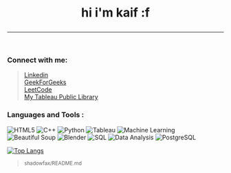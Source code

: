 

# <p align="center" > hi i'm kaif :f </p>
<hr>
<br>

### Connect with me:
> <a href="https://www.linkedin.com/in/kaifx/?originalSubdomain=in"> Linkedin </a> <br>
> <a href="https://auth.geeksforgeeks.org/user/shadowfax">GeekForGeeks </a><br>
> <a href="https://leetcode.com/shadowfaxx/">LeetCode </a><br>
> <a href="https://public.tableau.com/app/profile/kaif.khan2817/vizzes">My Tableau Public Library </a>

### Languages and Tools :

![HTML5](https://img.shields.io/badge/HTML5-E34F26?style=for-the-badge&logo=html5&logoColor=white)
![C++](https://img.shields.io/badge/C++-00599C?style=for-the-badge&logo=c%2B%2B&logoColor=white)
![Python](https://img.shields.io/badge/Python-3776AB?style=for-the-badge&logo=python&logoColor=white)
![Tableau](https://img.shields.io/badge/Tableau-E97627?style=for-the-badge&logo=tableau&logoColor=white)
![Machine Learning](https://img.shields.io/badge/MachineLearning-FF6600?style=for-the-badge&logo=saas&logoColor=white)
![Beautiful Soup](https://img.shields.io/badge/Beautiful%20Soup-4B8BBE?style=for-the-badge&logo=beautifulsoup&logoColor=white)
![Blender](https://img.shields.io/badge/Blender-F5792A?style=for-the-badge&logo=blender&logoColor=white)
![SQL](https://img.shields.io/badge/SQL-CC2927?style=for-the-badge&logo=sql&logoColor=white)
![Data Analysis](https://img.shields.io/badge/DataAnalysis-F7DF1E?style=for-the-badge&logo=DataAnalysis&logoColor=black)
![PostgreSQL](https://img.shields.io/badge/PostgreSQL-336791?style=for-the-badge&logo=postgresql&logoColor=white)

[![Top Langs](https://github-readme-stats.vercel.app/api?username=shadowfaxx1&theme=algolia&show_icons=true)](https://github.com/shadowfaxx1)	 


> <p align="left">
 >  <sub >  shadowfax/README.md  </sub> 
</p>
